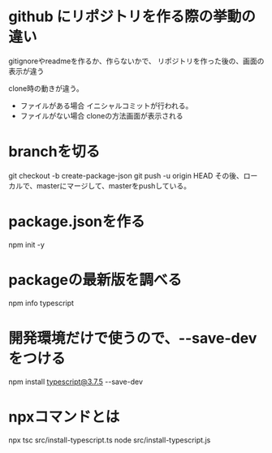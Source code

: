 # github にリポジトリを作る際の挙動の違い

gitignoreやreadmeを作るか、作らないかで、
リポジトリを作った後の、画面の表示が違う

clone時の動きが違う。

- ファイルがある場合
イニシャルコミットが行われる。
- ファイルがない場合
cloneの方法画面が表示される


# branchを切る
git checkout -b create-package-json
git push -u origin HEAD 
その後、ローカルで、masterにマージして、masterをpushしている。



# package.jsonを作る
npm init -y

# packageの最新版を調べる
npm info typescript

# 開発環境だけで使うので、--save-devをつける
npm install typescript@3.7.5 --save-dev

# npxコマンドとは
npx tsc src/install-typescript.ts
node src/install-typescript.js



